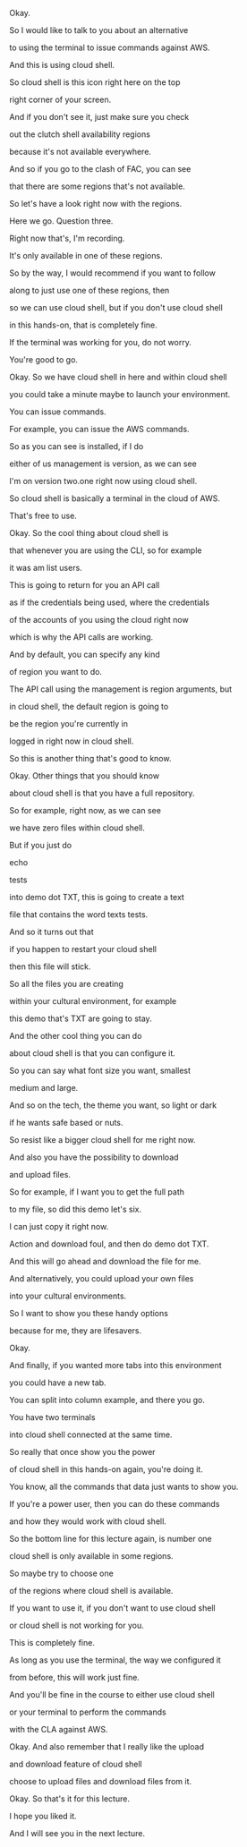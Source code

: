 Okay.

So I would like to talk to you about an alternative

to using the terminal to issue commands against AWS.

And this is using cloud shell.

So cloud shell is this icon right here on the top

right corner of your screen.

And if you don't see it, just make sure you check

out the clutch shell availability regions

because it's not available everywhere.

And so if you go to the clash of FAC, you can see

that there are some regions that's not available.

So let's have a look right now with the regions.

Here we go. Question three.

Right now that's, I'm recording.

It's only available in one of these regions.

So by the way, I would recommend if you want to follow

along to just use one of these regions, then

so we can use cloud shell, but if you don't use cloud shell

in this hands-on, that is completely fine.

If the terminal was working for you, do not worry.

You're good to go.

Okay. So we have cloud shell in here and within cloud shell

you could take a minute maybe to launch your environment.

You can issue commands.

For example, you can issue the AWS commands.

So as you can see is installed, if I do

either of us management is version, as we can see

I'm on version two.one right now using cloud shell.

So cloud shell is basically a terminal in the cloud of AWS.

That's free to use.

Okay. So the cool thing about cloud shell is

that whenever you are using the CLI, so for example

it was am list users.

This is going to return for you an API call

as if the credentials being used, where the credentials

of the accounts of you using the cloud right now

which is why the API calls are working.

And by default, you can specify any kind

of region you want to do.

The API call using the management is region arguments, but

in cloud shell, the default region is going to

be the region you're currently in

logged in right now in cloud shell.

So this is another thing that's good to know.

Okay. Other things that you should know

about cloud shell is that you have a full repository.

So for example, right now, as we can see

we have zero files within cloud shell.

But if you just do

echo

tests

into demo dot TXT, this is going to create a text

file that contains the word texts tests.

And so it turns out that

if you happen to restart your cloud shell

then this file will stick.

So all the files you are creating

within your cultural environment, for example

this demo that's TXT are going to stay.

And the other cool thing you can do

about cloud shell is that you can configure it.

So you can say what font size you want, smallest

medium and large.

And so on the tech, the theme you want, so light or dark

if he wants safe based or nuts.

So resist like a bigger cloud shell for me right now.

And also you have the possibility to download

and upload files.

So for example, if I want you to get the full path

to my file, so did this demo let's six.

I can just copy it right now.

Action and download foul, and then do demo dot TXT.

And this will go ahead and download the file for me.

And alternatively, you could upload your own files

into your cultural environments.

So I want to show you these handy options

because for me, they are lifesavers.

Okay.

And finally, if you wanted more tabs into this environment

you could have a new tab.

You can split into column example, and there you go.

You have two terminals

into cloud shell connected at the same time.

So really that once show you the power

of cloud shell in this hands-on again, you're doing it.

You know, all the commands that data just wants to show you.

If you're a power user, then you can do these commands

and how they would work with cloud shell.

So the bottom line for this lecture again, is number one

cloud shell is only available in some regions.

So maybe try to choose one

of the regions where cloud shell is available.

If you want to use it, if you don't want to use cloud shell

or cloud shell is not working for you.

This is completely fine.

As long as you use the terminal, the way we configured it

from before, this will work just fine.

And you'll be fine in the course to either use cloud shell

or your terminal to perform the commands

with the CLA against AWS.

Okay. And also remember that I really like the upload

and download feature of cloud shell

choose to upload files and download files from it.

Okay. So that's it for this lecture.

I hope you liked it.

And I will see you in the next lecture.